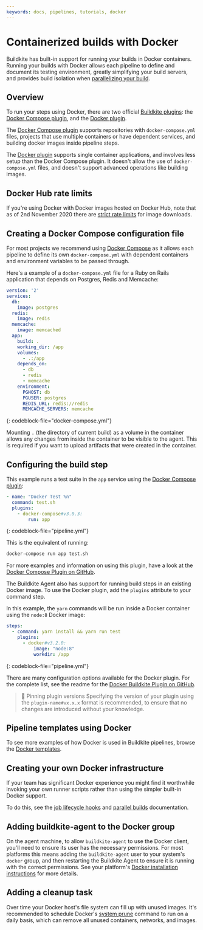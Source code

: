 ```yaml
---
keywords: docs, pipelines, tutorials, docker
---
```


# Containerized builds with Docker

Buildkite has built-in support for running your builds in Docker containers. Running your builds with Docker allows each pipeline to define and document its testing environment, greatly simplifying your build servers, and provides build isolation when [parallelizing your build](parallel-builds).


## Overview

To run your steps using Docker, there are two official [Buildkite plugins](/docs/plugins): the [Docker Compose plugin](https://github.com/buildkite-plugins/docker-compose-buildkite-plugin), and the [Docker plugin](https://github.com/buildkite-plugins/docker-buildkite-plugin).

The [Docker Compose plugin](https://github.com/buildkite-plugins/docker-compose-buildkite-plugin) supports repositories with `docker-compose.yml` files, projects that use multiple containers or have dependent services, and building docker images inside pipeline steps.

The [Docker plugin](https://github.com/buildkite-plugins/docker-buildkite-plugin) supports single container applications, and involves less setup than the Docker Compose plugin. It doesn't allow the use of `docker-compose.yml` files, and doesn't support advanced operations like building images.

## Docker Hub rate limits

If you're using Docker with Docker images hosted on Docker Hub, note that as of 2nd November 2020 there are [strict rate limits](/docs/integrations/docker-hub) for image downloads.


## Creating a Docker Compose configuration file

For most projects we recommend using [Docker Compose](https://docs.docker.com/compose/) as it allows each pipeline to define its own `docker-compose.yml` with dependent containers and environment variables to be passed through.

Here's a example of a `docker-compose.yml` file for a Ruby on Rails application that depends on Postgres, Redis and Memcache:

```yml
version: '2'
services:
  db:
    image: postgres
  redis:
    image: redis
  memcache:
    image: memcached
  app:
    build: .
    working_dir: /app
    volumes:
      - .:/app
    depends_on:
      - db
      - redis
      - memcache
    environment:
      PGHOST: db
      PGUSER: postgres
      REDIS_URL: redis://redis
      MEMCACHE_SERVERS: memcache
```
{: codeblock-file="docker-compose.yml"}


Mounting `.` (the directory of current build) as a volume in the container allows any changes from inside the container to be visible to the agent. This is required if you want to upload artifacts that were created in the container.

## Configuring the build step

This example runs a test suite in the `app` service using the [Docker Compose plugin](https://github.com/buildkite-plugins/docker-compose-buildkite-plugin):

```yml
- name: "Docker Test %n"
  command: test.sh
  plugins:
    - docker-compose#v3.0.3:
        run: app
```
{: codeblock-file="pipeline.yml"}


This is the equivalent of running:

```bash
docker-compose run app test.sh
```

For more examples and information on using this plugin, have a look at the [Docker Compose Plugin on GitHub](https://github.com/buildkite-plugins/docker-compose-buildkite-plugin).

The Buildkite Agent also has support for running build steps in an existing Docker image. To use the Docker plugin, add the `plugins` attribute to your command step.

In this example, the `yarn` commands will be run inside a Docker container using the `node:8` Docker image:

```yml
steps:
  - command: yarn install && yarn run test
    plugins:
      - docker#v3.2.0:
          image: "node:8"
          workdir: /app
```
{: codeblock-file="pipeline.yml"}

There are many configuration options available for the Docker plugin. For the complete list, see the readme for the [Docker Buildkite Plugin on GitHub](https://github.com/buildkite-plugins/docker-buildkite-plugin).

>📘 Pinning plugin versions
> Specifying the version of your plugin using the <code>plugin-name#vx.x.x</code> format is recommended, to ensure that no changes are introduced without your knowledge.

## Pipeline templates using Docker

To see more examples of how Docker is used in Buildkite pipelines, browse the [Docker templates](https://buildkite.com/pipelines/templates?platform=docker).


## Creating your own Docker infrastructure

If your team has significant Docker experience you might find it worthwhile invoking your own runner scripts rather than using the simpler built-in Docker support.

To do this, see the [job lifecycle hooks](/docs/agent/v3/hooks#job-lifecycle-hooks)
and [parallel builds](parallel-builds) documentation.

## Adding buildkite-agent to the Docker group

On the agent machine, to allow `buildkite-agent` to use the Docker client, you'll need to ensure its user has the necessary permissions. For most platforms this means adding the `buildkite-agent` user to your system's `docker` group, and then restarting the Buildkite Agent to ensure it is running with the correct permissions. See your platform's [Docker installation instructions](https://docs.docker.com/installation/) for more details.

## Adding a cleanup task

Over time your Docker host's file system can fill up with unused images. It's recommended to schedule Docker's [system prune](https://docs.docker.com/engine/reference/commandline/system_prune) command to run on a daily basis, which can remove all unused containers, networks, and images.

